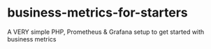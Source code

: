 # business-metrics-for-starters
A VERY simple PHP, Prometheus &amp; Grafana setup to get started with business metrics
